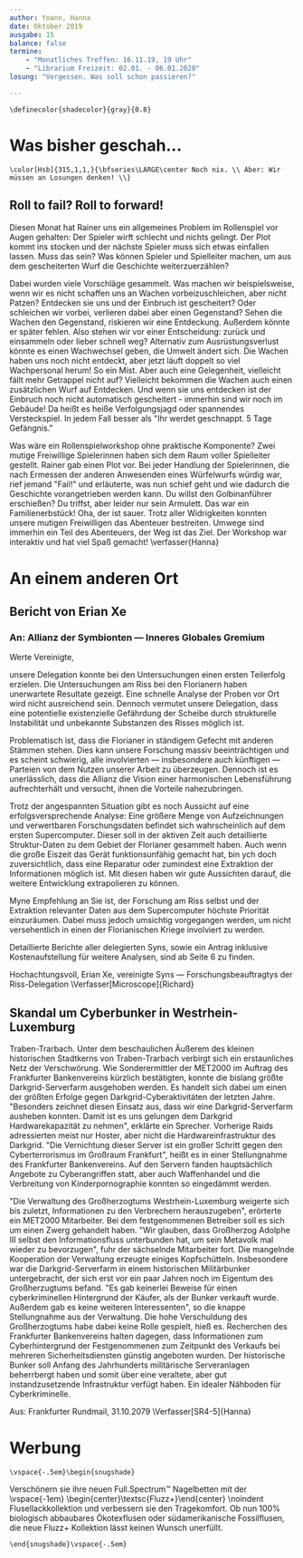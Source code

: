 ```yaml
---
author: Yoann, Hanna
date: Oktober 2019
ausgabe: 15
balance: false
termine:
    - "Monatliches Treffen: 16.11.19, 19 Uhr"
    - "Librarium Freizeit: 02.01. - 06.01.2020"
losung: "Vergessen. Was soll schon passieren?"

---
```


```{=tex}
\definecolor{shadecolor}{gray}{0.8}
```

# Was bisher geschah...
```{=tex}
\color[Hsb]{315,1,1,}{\bfseries\LARGE\center Noch nix. \\ Aber: Wir müssen an Losungen denken! \\}
```

## Roll to fail? Roll to forward!
Diesen Monat hat Rainer uns ein allgemeines Problem im Rollenspiel vor Augen gehalten: Der Spieler wirft schlecht und nichts gelingt.
Der Plot kommt ins stocken und der nächste Spieler muss sich etwas einfallen lassen.
Muss das sein?
Was können Spieler und Spielleiter machen, um aus dem gescheiterten Wurf die Geschichte weiterzuerzählen?

Dabei wurden viele Vorschläge gesammelt.
Was machen wir beispielsweise, wenn wir es nicht schaffen uns an Wachen vorbeizuschleichen, aber nicht Patzen?
Entdecken sie uns und der Einbruch ist gescheitert?
Oder schleichen wir vorbei, verlieren dabei aber einen Gegenstand?
Sehen die Wachen den Gegenstand, riskieren wir eine Entdeckung.
Außerdem könnte er später fehlen.
Also stehen wir vor einer Entscheidung: zurück und einsammeln oder lieber schnell weg?
Alternativ zum Ausrüstungsverlust könnte es einen Wachwechsel geben, die Umwelt ändert sich.
Die Wachen haben uns noch nicht entdeckt, aber jetzt läuft doppelt so viel Wachpersonal herum!
So ein Mist.
Aber auch eine Gelegenheit, vielleicht fällt mehr Getrappel nicht auf?
Vielleicht bekommen die Wachen auch einen zusätzlichen Wurf auf Entdecken.
Und wenn sie uns entdecken ist der Einbruch noch nicht automatisch gescheitert - immerhin sind wir noch im Gebäude!
Da heißt es heiße Verfolgungsjagd oder spannendes Versteckspiel.
In jedem Fall besser als "Ihr werdet geschnappt. 5 Tage Gefängnis."

Was wäre ein Rollenspielworkshop ohne praktische Komponente? Zwei mutige Freiwillige Spielerinnen haben sich dem Raum voller Spielleiter gestellt. Rainer gab einen Plot vor.
Bei jeder Handlung der Spielerinnen, die nach Ermessen der anderen Anwesenden eines Würfelwurfs würdig war, rief jemand "Fail!" und erläuterte, was nun schief geht und wie dadurch die Geschichte vorangetrieben werden kann.
Du willst den Golbinanführer erschießen?
Du triffst, aber leider nur sein Armulett.
Das war ein Familienerbstück! Oha, der ist sauer.
Trotz aller Widrigkeiten konnten unsere mutigen Freiwilligen das Abenteuer bestreiten.
Umwege sind immerhin ein Teil des Abenteuers, der Weg ist das Ziel.
Der Workshop war interaktiv und hat viel Spaß gemacht!
\verfasser{Hanna}

# An einem anderen Ort

## Bericht von Erian Xe
### An: Allianz der Symbionten — Inneres Globales Gremium
Werte Vereinigte,

unsere Delegation konnte bei den Untersuchungen einen ersten Teilerfolg erzielen. Die Untersuchungen am Riss bei den Florianern haben unerwartete Resultate gezeigt. Eine schnelle Analyse der Proben vor Ort wird nicht ausreichend sein. Dennoch vermutet unsere Delegation, dass eine potentielle existenzielle Gefährdung der Scheibe durch strukturelle Instabilität und unbekannte Substanzen des Risses möglich ist.

Problematisch ist, dass die Florianer in ständigem Gefecht mit anderen Stämmen stehen. Dies kann unsere Forschung massiv beeinträchtigen und es scheint schwierig, alle involvierten — insbesondere auch künftigen — Parteien von dem Nutzen unserer Arbeit zu überzeugen. Dennoch ist es unerlässlich, dass die Allianz die Vision einer harmonischen Lebensführung aufrechterhält und versucht, ihnen die Vorteile nahezubringen.

Trotz der angespannten Situation gibt es noch Aussicht auf eine erfolgsversprechende Analyse: Eine größere Menge von Aufzeichnungen und verwertbaren Forschungsdaten befindet sich wahrscheinlich auf dem ersten Supercomputer. Dieser soll in der aktiven Zeit auch detaillierte Struktur-Daten zu dem Gebiet der Florianer gesammelt haben. Auch wenn die große Eiszeit das Gerät funktionsunfähig gemacht hat, bin ych doch zuversichtlich, dass eine Reparatur oder zumindest eine Extraktion der Informationen möglich ist. Mit diesen haben wir gute Aussichten darauf, die weitere Entwicklung extrapolieren zu können.

Myne Empfehlung an Sie ist, der Forschung am Riss selbst und der Extraktion relevanter Daten aus dem Supercomputer höchste Priorität einzuräumen. Dabei muss jedoch umsichtig vorgegangen werden, um nicht versehentlich in einen der Florianischen Kriege involviert zu werden.

Detaillierte Berichte aller delegierten Syns, sowie ein Antrag inklusive Kostenaufstellung für weitere Analysen, sind ab Seite 6 zu finden.

Hochachtungsvoll,
Erian Xe, vereinigte Syns — Forschungsbeauftragtys der Riss-Delegation
\Verfasser[Microscope]{Richard}

## Skandal um Cyberbunker in Westrhein-Luxemburg
Traben-Trarbach. Unter dem beschaulichen Äußerem des kleinen historischen Stadtkerns von Traben-Trarbach verbirgt sich ein erstaunliches Netz der Verschwörung.
Wie Sonderermittler der MET2000 im Auftrag des Frankfurter Bankenvereins kürzlich bestätigten, konnte die bislang größte Darkgrid-Serverfarm ausgehoben werden.
Es handelt sich dabei um einen der größten Erfolge gegen Darkgrid-Cyberaktivitäten der letzten Jahre.
"Besonders zeichnet diesen Einsatz aus, dass wir eine Darkgrid-Serverfarm ausheben konnten. Damit ist es uns gelungen dem Darkgrid Hardwarekapazität zu nehmen", erklärte ein Sprecher.
Vorherige Raids adressierten meist nur Hoster, aber nicht die Hardwareinfrastruktur des Darkgrid.
"Die Vernichtung dieser Server ist ein großer Schritt gegen den Cyberterrorismus im Großraum Frankfurt", heißt es in einer Stellungnahme des Frankfurter Bankenvereins.
Auf den Servern fanden hauptsächlich Angebote zu Cyberangriffen statt, aber auch Waffenhandel und die Verbreitung von Kinderpornographie konnten so eingedämmt werden.

"Die Verwaltung des Großherzogtums Westrhein-Luxemburg weigerte sich bis zuletzt, Informationen zu den Verbrechern herauszugeben", erörterte ein MET2000 Mitarbeiter.
Bei dem festgenommenen Betreiber soll es sich um einen Zwerg gehandelt haben.
"Wir glauben, dass Großherzog Adolphe III selbst den Informationsfluss unterbunden hat, um sein Metavolk mal wieder zu bevorzugen", fuhr der säch­selnde Mitarbeiter fort.
Die mangelnde Kooperation der Verwaltung erzeugte einiges Kopfschütteln.
Insbesondere war die Darkgrid-Serverfarm in einem historischen Militärbunker untergebracht, der sich erst vor ein paar Jahren noch im Eigentum des Großherzugtums befand.
"Es gab keinerlei Beweise für einen cyberkriminellen Hintergrund der Käufer, als der Bunker verkauft wurde. Außerdem gab es keine weiteren Interessenten", so die knappe Stellungnahme aus der Verwaltung.
Die hohe Verschuldung des Großherzogtums habe dabei keine Rolle gespielt, hieß es.
Recherchen des Frankfurter Bankenvereins halten dagegen, dass Informationen zum Cyberhintergrund der Festgenommenen zum Zeitpunkt des Verkaufs bei mehreren Sicherheitsdiensten günstig angeboten wurden.
Der historische Bunker soll Anfang des Jahrhunderts militärische Serveranlagen beherrbergt haben und somit über eine veraltete, aber gut instandzusetzende Infrastruktur verfügt haben.
Ein idealer Nähboden für Cyberkriminelle.

 Aus: Frankfurter Rundmail, 31.10.2079
\Verfasser[SR4-5]{Hanna}

# Werbung

```{=tex}
\vspace{-.5em}\begin{snugshade}
```
Verschönern sie ihre neuen Full.Spectrum™ Nagelbetten mit der
\vspace{-1em}
\begin{center}\textsc{Fluzz+}\end{center} \noindent Flusellackkollektion und verbessern sie den Tragekomfort. Ob nun 100% biologisch abbaubares Ökotexflusen oder südamerikanische Fossilflusen, die neue Fluzz+ Kollektion lässt keinen Wunsch unerfüllt.  
```{=tex}
\end{snugshade}\vspace{-.5em}
```

